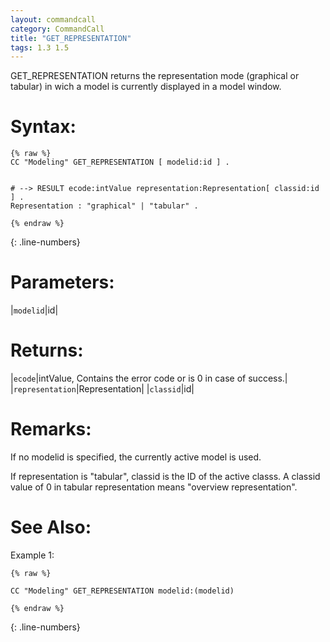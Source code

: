 ```yaml
---
layout: commandcall
category: CommandCall
title: "GET_REPRESENTATION"
tags: 1.3 1.5
---
```


GET_REPRESENTATION returns the representation mode (graphical or tabular) in wich a model is currently displayed in a model window.

# Syntax:  

```adoscript
{% raw %}
CC "Modeling" GET_REPRESENTATION [ modelid:id ] .


# --> RESULT ecode:intValue representation:Representation[ classid:id ] .
Representation : "graphical" | "tabular" .

{% endraw %}
```
{: .line-numbers}

# Parameters:  

|`modelid`|id|

# Returns:  

|`ecode`|intValue, Contains the error code or is 0 in case of success.|
|`representation`|Representation|
|`classid`|id|

# Remarks:

If no modelid is specified, the currently active model is used.

If representation is "tabular", classid is the ID of the active classs. A classid value of 0 in tabular representation means "overview representation".

# See Also:  



Example 1:

```adoscript
{% raw %}

CC "Modeling" GET_REPRESENTATION modelid:(modelid)

{% endraw %}
```
{: .line-numbers}


